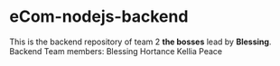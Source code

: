 # eCom-nodejs-backend

This is the backend repository of team 2 **the bosses** lead by **Blessing**.
Backend Team members:
Blessing
Hortance
Kellia
Peace
